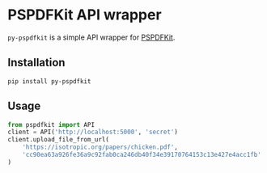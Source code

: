 # PSPDFKit API wrapper
`py-pspdfkit` is a simple API wrapper for [PSPDFKit](https://pspdfkit.com/).

## Installation
`pip install py-pspdfkit`

## Usage
```python
from pspdfkit import API
client = API('http://localhost:5000', 'secret')
client.upload_file_from_url(
    'https://isotropic.org/papers/chicken.pdf',
    'cc90ea63a926fe36a9c92fab0ca246db40f34e39170764153c13e427e4acc1fb'
)
```
